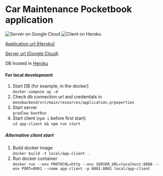 # Car Maintenance Pocketbook application
![Server on Google Cloud](https://github.com/Mrak2017/car-maintenance-pocketbook/workflows/Server%20on%20Google%20Cloud/badge.svg?branch=main)
![Client on Heroku](https://github.com/Mrak2017/car-maintenance-pocketbook/workflows/Client%20on%20Heroku/badge.svg?branch=main)

[Application url (Heroku)](https://car-pocketbook.herokuapp.com/)

[Server url (Google Cloud)](https://car-pocketbook-byh6ubypwq-ew.a.run.app/)

DB hosted in [Heroku](https://www.heroku.com/)


#### For local development

1. Start DB (for example, in the docker)  
`docker-compose up -d`
2. Check db connection url and credentials in `monobackend/src/main/resources/application.prpoperties`
3. Start server  
`gradlew bootRun`
4. Start client (`npm i` before first start)  
`cd app-client && npm run start`
##### Alternative client start
1. Build docker image  
`docker build -t local/app-client .`
2. Run docker container  
`docker run --env PROTOCOL=http --env SERVER_URL=localhost:8080 --env PORT=8001 --name app-client -p 8001:8001 local/app-client`